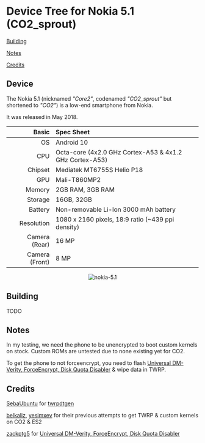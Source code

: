 # Device Tree for Nokia 5.1 (CO2_sprout)

[Building](#building)

[Notes](#notes)

[Credits](#credits)

## Device
The Nokia 5.1 (nicknamed _"Core2"_, codenamed _"CO2\_sprout"_ but shortened to _"CO2"_) is a low-end smartphone from Nokia.

It was released in May 2018.

Basic   | Spec Sheet
-------:|:-------------------------
OS	    | Android 10	
CPU     | Octa-core (4x2.0 GHz Cortex-A53 & 4x1.2 GHz Cortex-A53)
Chipset | Mediatek MT6755S Helio P18
GPU     | Mali-T860MP2
Memory  | 2GB RAM, 3GB RAM
Storage | 16GB, 32GB
Battery | Non-removable Li-Ion 3000 mAh battery
Resolution | 1080 x 2160 pixels, 18:9 ratio (~439 ppi density)
Camera (Rear)  | 16 MP
Camera (Front)  | 8 MP

<p align="center">
  <img src="https://fdn2.gsmarena.com/vv/pics/nokia/nokia-51-0.jpg" alt="nokia-5.1"/>
</p>

## Building



TODO

## Notes

In my testing, we need the phone to be unencrypted to boot custom kernels on stock. Custom ROMs are untested due to none existing yet for CO2.

To get the phone to not forceencrypt, you need to flash [Universal DM-Verity, ForceEncrypt, Disk Quota Disabler](https://zackptg5.com/downloads/archive/Disable_Dm-Verity_ForceEncrypt_11.02.2020.zip) & wipe data in TWRP.

## Credits

[SebaUbuntu](https://github.com/SebaUbuntu) for [twrpdtgen](https://github.com/twrpdtgen/twrpdtgen)

[belkaliz](https://github.com/belkaliz), [yesimxev](https://github.com/yesimxev) for their previous attempts to get TWRP & custom kernels on CO2 & ES2

[zackptg5](https://forum.xda-developers.com/m/zackptg5.6037748/) for [Universal DM-Verity, ForceEncrypt, Disk Quota Disabler](https://forum.xda-developers.com/t/deprecated-universal-dm-verity-forceencrypt-disk-quota-disabler-11-2-2020.3817389/#post-77091359)